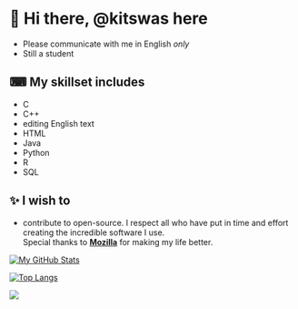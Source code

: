 # 👋 Hi there, @kitswas here
- Please communicate with me in English *only*
- Still a student

## ⌨ My skillset includes
- C
- C++
- editing English text
- HTML
- Java
- Python
- R
- SQL

## ✨ I wish to
- contribute to open-source. I respect all who have put in time and effort creating the incredible software I use.  
Special thanks to [**Mozilla**](https://www.mozilla.org/en-GB/) for making my life better.  

[![My GitHub Stats](https://github-readme-stats-kitswas.vercel.app/api?username=kitswas&count_private=true&show_icons=true&theme=radical)](https://github.com/anuraghazra/github-readme-stats)

[![Top Langs](https://github-readme-stats-kitswas.vercel.app/api/top-langs/?username=kitswas&count_private=true)](https://github.com/anuraghazra/github-readme-stats)

<!---
kitswas/kitswas is a ✨ unique ✨ repository because its `README.md` (this file) appears on your GitHub profile.
You can click the Preview link to take a look at your changes.
--->

![](https://hit.yhype.me/github/profile?user_id=90329875)
